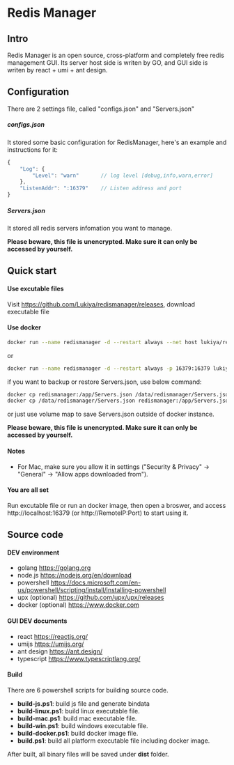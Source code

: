 # Redis Manager
## Intro

Redis Manager is an open source, cross-platform and completely free redis management GUI. Its server host side is writen by GO, and GUI side is writen by react + umi + ant design.
## Configuration
There are 2 settings file, called "configs.json" and "Servers.json"
##### configs.json
It stored some basic configuration for RedisManager, here's an example and instructions for it:
``` javascript
{
    "Log": {
        "Level": "warn"       // log level [debug,info,warn,error]
    },
    "ListenAddr": ":16379"    // Listen address and port
}
```

##### Servers.json
It stored all redis servers infomation you want to manage.


**Please beware, this file is unencrypted. Make sure it can only be accessed by yourself.**

## Quick start
#### Use excutable files
Visit https://github.com/Lukiya/redismanager/releases, download executable file
#### Use docker
``` bash
docker run --name redismanager -d --restart always --net host lukiya/redismanager
```
or
``` bash
docker run --name redismanager -d --restart always -p 16379:16379 lukiya/redismanager
```
if you want to backup or restore Servers.json, use below command:
``` bash
docker cp redismanager:/app/Servers.json /data/redismanager/Servers.json
docker cp /data/redismanager/Servers.json redismanager:/app/Servers.json
```
or just use volume map to save Servers.json outside of docker instance.

**Please beware, this file is unencrypted. Make sure it can only be accessed by yourself.**
#### Notes
* For Mac, make sure you allow it in settings ("Security & Privacy" -> "General" -> "Allow apps downloaded from").
#### You are all set
Run excutable file or run an docker image, then open a broswer, and access http://localhost:16379 (or http://RemoteIP:Port) to start using it.


## Source code
#### DEV environment
* golang https://golang.org
* node.js https://nodejs.org/en/download
* powershell https://docs.microsoft.com/en-us/powershell/scripting/install/installing-powershell
* upx (optional) https://github.com/upx/upx/releases
* docker (optional) https://www.docker.com
#### GUI DEV documents
* react https://reactjs.org/
* umijs https://umijs.org/
* ant design https://ant.design/
* typescript https://www.typescriptlang.org/
#### Build
There are 6 powershell scripts for building source code.
* **build-js.ps1**: build js file and generate bindata
* **build-linux.ps1**: build linux executable file.
* **build-mac.ps1**: build mac executable file.
* **build-win.ps1**: build windows executable file.
* **build-docker.ps1**: build docker image file.
* **build.ps1**: build all platform executable file including docker image.

After built, all binary files will be saved under **dist** folder.
